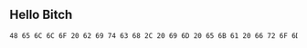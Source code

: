 ## Hello Bitch

```bash
48 65 6C 6C 6F 20 62 69 74 63 68 2C 20 69 6D 20 65 6B 61 20 66 72 6F 6D 20 6F 74 68 65 72 20 73 70 61 63 65
```
